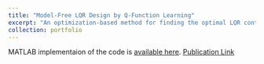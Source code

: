 ```yaml
---
title: "Model-Free LQR Design by Q-Function Learning"
excerpt: "An optimization-based method for finding the optimal LQR controller an order of magnitude faster than RL-based approaches"
collection: portfolio
---
```


MATLAB implementaion of the code is [available here](https://github.com/mylad13/QLMI). 
[Publication Link](https://www.sciencedirect.com/science/article/abs/pii/S0005109821005884)